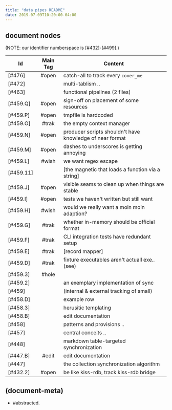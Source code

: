 ```yaml
---
title: "data pipes README"
date: 2019-07-09T10:20:00-04:00
---
```


## document nodes

(NOTE: our identifier numberspace is [#432]-[#499].)

|Id                         | Main Tag | Content |
|---------------------------|:-----:|---|
|                  [#476]   | #open | catch-all to track every `cover_me`
|                  [#472]   |       | multi-tablism ..
|                  [#463]   |       | functional pipelines (2 files)
|                  [#459.Q] | #open | sign-off on placement of some resources
|                  [#459.P] | #open | tmpfile is hardcoded
|                  [#459.O] | #trak | the empty context manager
|                  [#459.N] | #open | producer scripts shouldn't have knowledge of near format
|                  [#459.M] | #open | dashes to underscores is getting annoying
|                  [#459.L] | #wish | we want regex escape
|                  [#459.11]|       | [the magnetic that loads a function via a string]
|                  [#459.J] | #open | visible seams to clean up when things are stable
|                  [#459.I] | #open | tests we haven't written but still want
|                  [#459.H] | #wish | would we really want a moin moin adaption?
|                  [#459.G] | #trak | whether in-memory should be official format
|                  [#459.F] | #trak | CLI integration tests have redundant setup
|                  [#459.E] | #trak | [record mapper]
|                  [#459.D] | #trak | fixture executables aren't actuall exe.. (see)
|                  [#459.3] | #hole |
|                  [#459.2] |       | an exemplary implementation of sync
|                  [#459]   |       | (internal & external tracking of small)
|                  [#458.D] |       | example row
|                  [#458.3] |       | herusitic templating
|                  [#458.B] |       | edit documentation
|                  [#458]   |       | patterns and provisions ..
|                  [#457]   |       | central conceits ..
|                  [#448]   |       | markdown table-targeted synchronization
|                  [#447.B] | #edit | edit documentation
|                  [#447]   |       | the collection synchronization algorithm
|                  [#432.2] | #open | be like kiss-rdb, track kiss-rdb bridge




## (document-meta)

  - #abstracted.
